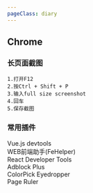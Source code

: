 ```yaml
---
pageClass: diary
---
```


## Chrome

### 长页面截图
```
1.打开F12
2.按Ctrl + Shift + P
3.输入full size screenshot
4.回车
5.保存截图
```

### 常用插件
Vue.js devtools <br>
WEB前端助手(FeHelper) <br>
React Developer Tools <br>
Adblock Plus <br>
ColorPick Eyedropper <br>
Page Ruler <br>
